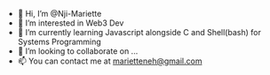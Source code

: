 - 👋 Hi, I’m @Nji-Mariette
- 👀 I’m interested in Web3 Dev
- 🌱 I’m currently learning Javascript alongside C and Shell(bash) for Systems Programming
- 💞️ I’m looking to collaborate on ...
- 📫 You can contact me at marietteneh@gmail.com

<!---
Nji-Mariette/Nji-Mariette is a ✨ special ✨ repository because its `README.md` (this file) appears on your GitHub profile.
You can click the Preview link to take a look at your changes.
--->
